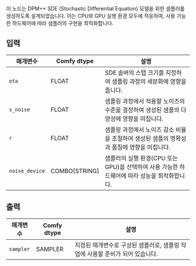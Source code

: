 
이 노드는 DPM++ SDE (Stochastic Differential Equation) 모델을 위한 샘플러를 생성하도록 설계되었습니다. 이는 CPU와 GPU 실행 환경 모두에 적응하여, 사용 가능한 하드웨어에 따라 샘플러의 구현을 최적화합니다.

## 입력

| 매개변수      | Comfy dtype | 설명 |
|----------------|-------------|-------------|
| `eta`          | FLOAT       | SDE 솔버의 스텝 크기를 지정하여 샘플링 과정의 세분화에 영향을 줍니다.|
| `s_noise`      | FLOAT       | 샘플링 과정에서 적용할 노이즈의 수준을 결정하여 생성된 샘플의 다양성에 영향을 미칩니다.|
| `r`            | FLOAT       | 샘플링 과정에서 노이즈 감소 비율을 조절하여 생성된 샘플의 명확성과 품질에 영향을 미칩니다.|
| `noise_device` | COMBO[STRING]| 샘플러의 실행 환경(CPU 또는 GPU)을 선택하여 사용 가능한 하드웨어에 따라 성능을 최적화합니다.|

## 출력

| 매개변수    | Comfy dtype | 설명 |
|----------------|-------------|-------------|
| `sampler`    | SAMPLER     | 지정된 매개변수로 구성된 샘플러로, 샘플링 작업에 사용할 준비가 되어 있습니다. |
